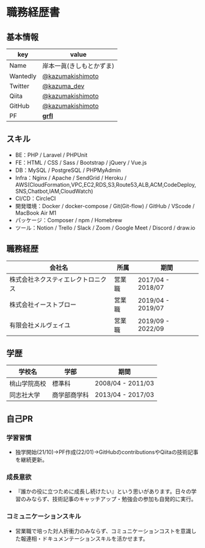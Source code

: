 # **職務経歴書**
## **基本情報**
|key|value|
|---|-----|
|Name|岸本一眞(きしもとかずま)|
|Wantedly|[@kazumakishimoto](https://www.wantedly.com/id/kazumakishimoto)|
|Twitter|[@kazuma_dev](https://twitter.com/kazuma_dev)|
|Qiita|[@kazumakishimoto](https://qiita.com/kazumakishimoto)|
|GitHub|[@kazumakishimoto](https://github.com/kazumakishimoto)|
|PF|[**grfl**](https://grfl.work)|

## **スキル**
- BE：PHP / Laravel / PHPUnit
- FE：HTML / CSS / Sass / Bootstrap / jQuery / Vue.js
- DB：MySQL / PostgreSQL / PHPMyAdmin
- Infra：Nginx / Apache / SendGrid / Heroku / AWS(CloudFormation,VPC,EC2,RDS,S3,Route53,ALB,ACM,CodeDeploy,SNS,Chatbot,IAM,CloudWatch)
- CI/CD：CircleCI
- 開発環境：Docker / docker-compose / Git(Git-flow) / GitHub / VScode / MacBook Air M1
- パッケージ：Composer / npm / Homebrew
- ツール：Notion / Trello / Slack / Zoom / Google Meet / Discord / draw.io

## **職務経歴**
|会社名|所属|期間|
|---|-----|-----|
|株式会社ネクスティエレクトロニクス|営業職|2017/04 - 2018/07|
|株式会社イーストブロー|営業職|2019/04 - 2019/07|
|有限会社メルヴェイユ|営業職|2019/09 - 2022/09|

## **学歴**
|学校名|学部|期間|
|---|-----|-----|
|桃山学院高校|標準科|2008/04 - 2011/03|
|同志社大学|商学部商学科|2013/04 - 2017/03|
<div style="page-break-before:always"></div>

## **自己PR**
### **学習習慣**
- 独学開始(21/10)→PF作成(22/01)→GitHubのcontributionsやQiitaの技術記事を継続更新。

### **成長意欲**
- 『誰かの役に立つために成長し続けたい』という思いがあります。日々の学習のみならず、技術記事のキャッチアップ・勉強会の参加も自発的に実行。

### **コミュニケーションスキル**
- 営業職で培った対人折衝力のみならず、コミュニケーションコストを意識した報連相・ドキュメンテーションスキルを活かせます。
